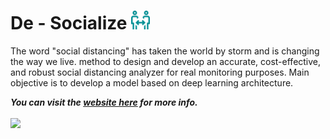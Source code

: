 # De - Socialize <img src=website/assets/img/distance.png width="30" title="De - Socialize" alt = "De-Socializr">
The word "social distancing" has taken the world by storm and is changing the way we live. method to design and develop an accurate, cost-effective, and robust social distancing analyzer for real monitoring purposes. Main objective is to develop a model based on deep learning architecture.

***You can visit the [website here](https://aakashmattoo.github.io/De-Socialize/website/index.html) for more info.***
<br>
<br>
<img src=intro.gif width="900">

